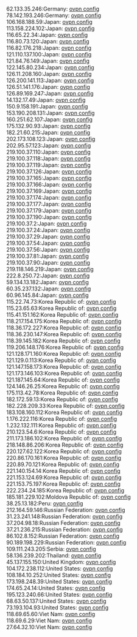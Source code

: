 62.133.35.246:Germany: [ovpn config](vpn/62_133_35_246.ovpn)  
78.142.193.246:Germany: [ovpn config](vpn/78_142_193_246.ovpn)  
106.168.188.59:Japan: [ovpn config](vpn/106_168_188_59.ovpn)  
113.158.224.102:Japan: [ovpn config](vpn/113_158_224_102.ovpn)  
116.65.22.34:Japan: [ovpn config](vpn/116_65_22_34.ovpn)  
116.80.73.120:Japan: [ovpn config](vpn/116_80_73_120.ovpn)  
116.82.176.218:Japan: [ovpn config](vpn/116_82_176_218.ovpn)  
121.110.137.100:Japan: [ovpn config](vpn/121_110_137_100.ovpn)  
121.84.76.149:Japan: [ovpn config](vpn/121_84_76_149.ovpn)  
122.145.80.234:Japan: [ovpn config](vpn/122_145_80_234.ovpn)  
126.11.208.160:Japan: [ovpn config](vpn/126_11_208_160.ovpn)  
126.200.141.113:Japan: [ovpn config](vpn/126_200_141_113.ovpn)  
126.51.141.176:Japan: [ovpn config](vpn/126_51_141_176.ovpn)  
126.89.169.247:Japan: [ovpn config](vpn/126_89_169_247.ovpn)  
14.132.17.49:Japan: [ovpn config](vpn/14_132_17_49.ovpn)  
150.9.158.191:Japan: [ovpn config](vpn/150_9_158_191.ovpn)  
153.190.208.131:Japan: [ovpn config](vpn/153_190_208_131.ovpn)  
160.251.62.107:Japan: [ovpn config](vpn/160_251_62_107.ovpn)  
175.132.90.93:Japan: [ovpn config](vpn/175_132_90_93.ovpn)  
182.21.60.215:Japan: [ovpn config](vpn/182_21_60_215.ovpn)  
202.173.108.123:Japan: [ovpn config](vpn/202_173_108_123.ovpn)  
202.95.57.123:Japan: [ovpn config](vpn/202_95_57_123.ovpn)  
219.100.37.110:Japan: [ovpn config](vpn/219_100_37_110.ovpn)  
219.100.37.118:Japan: [ovpn config](vpn/219_100_37_118.ovpn)  
219.100.37.119:Japan: [ovpn config](vpn/219_100_37_119.ovpn)  
219.100.37.126:Japan: [ovpn config](vpn/219_100_37_126.ovpn)  
219.100.37.165:Japan: [ovpn config](vpn/219_100_37_165.ovpn)  
219.100.37.166:Japan: [ovpn config](vpn/219_100_37_166.ovpn)  
219.100.37.169:Japan: [ovpn config](vpn/219_100_37_169.ovpn)  
219.100.37.174:Japan: [ovpn config](vpn/219_100_37_174.ovpn)  
219.100.37.177:Japan: [ovpn config](vpn/219_100_37_177.ovpn)  
219.100.37.179:Japan: [ovpn config](vpn/219_100_37_179.ovpn)  
219.100.37.190:Japan: [ovpn config](vpn/219_100_37_190.ovpn)  
219.100.37.2:Japan: [ovpn config](vpn/219_100_37_2.ovpn)  
219.100.37.24:Japan: [ovpn config](vpn/219_100_37_24.ovpn)  
219.100.37.29:Japan: [ovpn config](vpn/219_100_37_29.ovpn)  
219.100.37.54:Japan: [ovpn config](vpn/219_100_37_54.ovpn)  
219.100.37.56:Japan: [ovpn config](vpn/219_100_37_56.ovpn)  
219.100.37.81:Japan: [ovpn config](vpn/219_100_37_81.ovpn)  
219.100.37.90:Japan: [ovpn config](vpn/219_100_37_90.ovpn)  
219.118.146.219:Japan: [ovpn config](vpn/219_118_146_219.ovpn)  
222.8.250.72:Japan: [ovpn config](vpn/222_8_250_72.ovpn)  
59.134.13.182:Japan: [ovpn config](vpn/59_134_13_182.ovpn)  
60.35.237.132:Japan: [ovpn config](vpn/60_35_237_132.ovpn)  
60.96.145.84:Japan: [ovpn config](vpn/60_96_145_84.ovpn)  
115.22.74.73:Korea Republic of: [ovpn config](vpn/115_22_74_73.ovpn)  
115.23.65.63:Korea Republic of: [ovpn config](vpn/115_23_65_63.ovpn)  
115.41.151.162:Korea Republic of: [ovpn config](vpn/115_41_151_162.ovpn)  
118.217.154.175:Korea Republic of: [ovpn config](vpn/118_217_154_175.ovpn)  
118.36.172.227:Korea Republic of: [ovpn config](vpn/118_36_172_227.ovpn)  
118.36.230.147:Korea Republic of: [ovpn config](vpn/118_36_230_147.ovpn)  
118.39.145.182:Korea Republic of: [ovpn config](vpn/118_39_145_182.ovpn)  
119.206.148.176:Korea Republic of: [ovpn config](vpn/119_206_148_176.ovpn)  
121.128.171.160:Korea Republic of: [ovpn config](vpn/121_128_171_160.ovpn)  
121.129.0.113:Korea Republic of: [ovpn config](vpn/121_129_0_113.ovpn)  
121.147.158.173:Korea Republic of: [ovpn config](vpn/121_147_158_173.ovpn)  
121.173.146.103:Korea Republic of: [ovpn config](vpn/121_173_146_103.ovpn)  
121.187.145.64:Korea Republic of: [ovpn config](vpn/121_187_145_64.ovpn)  
124.146.26.25:Korea Republic of: [ovpn config](vpn/124_146_26_25.ovpn)  
175.113.42.78:Korea Republic of: [ovpn config](vpn/175_113_42_78.ovpn)  
182.172.59.13:Korea Republic of: [ovpn config](vpn/182_172_59_13.ovpn)  
182.228.209.33:Korea Republic of: [ovpn config](vpn/182_228_209_33.ovpn)  
183.108.160.112:Korea Republic of: [ovpn config](vpn/183_108_160_112.ovpn)  
1.176.222.116:Korea Republic of: [ovpn config](vpn/1_176_222_116.ovpn)  
1.232.132.111:Korea Republic of: [ovpn config](vpn/1_232_132_111.ovpn)  
210.123.54.6:Korea Republic of: [ovpn config](vpn/210_123_54_6.ovpn)  
211.173.186.102:Korea Republic of: [ovpn config](vpn/211_173_186_102.ovpn)  
218.148.86.206:Korea Republic of: [ovpn config](vpn/218_148_86_206.ovpn)  
220.127.62.122:Korea Republic of: [ovpn config](vpn/220_127_62_122.ovpn)  
220.86.170.161:Korea Republic of: [ovpn config](vpn/220_86_170_161.ovpn)  
220.89.70.121:Korea Republic of: [ovpn config](vpn/220_89_70_121.ovpn)  
221.140.154.14:Korea Republic of: [ovpn config](vpn/221_140_154_14.ovpn)  
221.153.124.69:Korea Republic of: [ovpn config](vpn/221_153_124_69.ovpn)  
221.153.75.197:Korea Republic of: [ovpn config](vpn/221_153_75_197.ovpn)  
222.234.24.185:Korea Republic of: [ovpn config](vpn/222_234_24_185.ovpn)  
185.181.229.102:Moldova Republic of: [ovpn config](vpn/185_181_229_102.ovpn)  
38.25.13.182:Peru: [ovpn config](vpn/38_25_13_182.ovpn)  
212.164.59.146:Russian Federation: [ovpn config](vpn/212_164_59_146.ovpn)  
31.23.241.148:Russian Federation: [ovpn config](vpn/31_23_241_148.ovpn)  
37.204.98.18:Russian Federation: [ovpn config](vpn/37_204_98_18.ovpn)  
37.21.236.215:Russian Federation: [ovpn config](vpn/37_21_236_215.ovpn)  
86.102.8.152:Russian Federation: [ovpn config](vpn/86_102_8_152.ovpn)  
90.189.198.229:Russian Federation: [ovpn config](vpn/90_189_198_229.ovpn)  
109.111.243.205:Serbia: [ovpn config](vpn/109_111_243_205.ovpn)  
58.136.239.202:Thailand: [ovpn config](vpn/58_136_239_202.ovpn)  
45.137.155.150:United Kingdom: [ovpn config](vpn/45_137_155_150.ovpn)  
104.172.238.112:United States: [ovpn config](vpn/104_172_238_112.ovpn)  
108.184.10.252:United States: [ovpn config](vpn/108_184_10_252.ovpn)  
173.198.248.39:United States: [ovpn config](vpn/173_198_248_39.ovpn)  
174.65.24.14:United States: [ovpn config](vpn/174_65_24_14.ovpn)  
195.123.240.66:United States: [ovpn config](vpn/195_123_240_66.ovpn)  
68.63.50.137:United States: [ovpn config](vpn/68_63_50_137.ovpn)  
73.193.104.93:United States: [ovpn config](vpn/73_193_104_93.ovpn)  
118.69.65.60:Viet Nam: [ovpn config](vpn/118_69_65_60.ovpn)  
118.69.6.29:Viet Nam: [ovpn config](vpn/118_69_6_29.ovpn)  
27.64.32.10:Viet Nam: [ovpn config](vpn/27_64_32_10.ovpn)  
